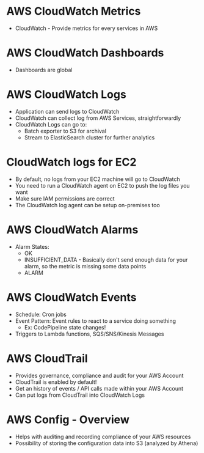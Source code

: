 # AWS CloudWatch Metrics
- CloudWatch - Provide metrics for every services in AWS

# AWS CloudWatch Dashboards
- Dashboards are global

# AWS CloudWatch Logs
- Application can send logs to CloudWatch
- CloudWatch can collect log from AWS Services, straightforwardly
- CloudWatch Logs can go to: 
    - Batch exporter to S3 for archival 
    - Stream to ElasticSearch cluster for further analytics

# CloudWatch logs for EC2
- By default, no logs from your EC2 machine will go to CloudWatch
- You need to run a CloudWatch agent on EC2 to push the log files you want
- Make sure IAM permissions are correct
- The CloudWatch log agent can be setup on-premises too

# AWS CloudWatch Alarms
- Alarm States:
    - OK
    - INSUFFICIENT_DATA -  Basically don't send enough data for your alarm, so the metric is missing some data points
    - ALARM

# AWS CloudWatch Events
- Schedule: Cron jobs
- Event Pattern: Event rules to react to a service doing something
    - Ex: CodePipeline state changes!
- Triggers to Lambda functions, SQS/SNS/Kinesis Messages

# AWS CloudTrail
- Provides governance, compliance and audit for your AWS Account
- CloudTrail is enabled by default!
- Get an history of events / API calls made within your AWS Account
- Can put logs from CloudTrail into CloudWatch Logs

# AWS Config - Overview
- Helps with auditing and recording compliance of your AWS resources
- Possibility of storing the configuration data into S3 (analyzed by Athena)

